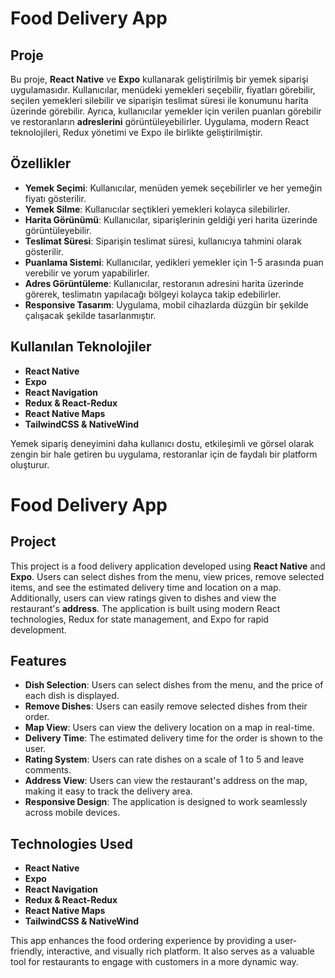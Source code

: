 # Food Delivery App

## Proje 
Bu proje, **React Native** ve **Expo** kullanarak geliştirilmiş bir yemek siparişi uygulamasıdır. Kullanıcılar, menüdeki yemekleri seçebilir, fiyatları görebilir, seçilen yemekleri silebilir ve siparişin teslimat süresi ile konumunu harita üzerinde görebilir. Ayrıca, kullanıcılar yemekler için verilen puanları görebilir ve restoranların **adreslerini** görüntüleyebilirler. Uygulama, modern React teknolojileri, Redux yönetimi ve Expo ile birlikte geliştirilmiştir.

## Özellikler
- **Yemek Seçimi**: Kullanıcılar, menüden yemek seçebilirler ve her yemeğin fiyatı gösterilir.
- **Yemek Silme**: Kullanıcılar seçtikleri yemekleri kolayca silebilirler.
- **Harita Görünümü**: Kullanıcılar, siparişlerinin geldiği yeri harita üzerinde görüntüleyebilir.
- **Teslimat Süresi**: Siparişin teslimat süresi, kullanıcıya tahmini olarak gösterilir.
- **Puanlama Sistemi**: Kullanıcılar, yedikleri yemekler için 1-5 arasında puan verebilir ve yorum yapabilirler.
- **Adres Görüntüleme**: Kullanıcılar, restoranın adresini harita üzerinde görerek, teslimatın yapılacağı bölgeyi kolayca takip edebilirler.
- **Responsive Tasarım**: Uygulama, mobil cihazlarda düzgün bir şekilde çalışacak şekilde tasarlanmıştır.

## Kullanılan Teknolojiler
- **React Native**
- **Expo**
- **React Navigation**
- **Redux & React-Redux**
- **React Native Maps**
- **TailwindCSS & NativeWind**

Yemek sipariş deneyimini daha kullanıcı dostu, etkileşimli ve görsel olarak zengin bir hale getiren bu uygulama, restoranlar için de faydalı bir platform oluşturur.


# Food Delivery App

## Project
This project is a food delivery application developed using **React Native** and **Expo**. Users can select dishes from the menu, view prices, remove selected items, and see the estimated delivery time and location on a map. Additionally, users can view ratings given to dishes and view the restaurant's **address**. The application is built using modern React technologies, Redux for state management, and Expo for rapid development.

## Features
- **Dish Selection**: Users can select dishes from the menu, and the price of each dish is displayed.
- **Remove Dishes**: Users can easily remove selected dishes from their order.
- **Map View**: Users can view the delivery location on a map in real-time.
- **Delivery Time**: The estimated delivery time for the order is shown to the user.
- **Rating System**: Users can rate dishes on a scale of 1 to 5 and leave comments.
- **Address View**: Users can view the restaurant's address on the map, making it easy to track the delivery area.
- **Responsive Design**: The application is designed to work seamlessly across mobile devices.

## Technologies Used
- **React Native**
- **Expo**
- **React Navigation**
- **Redux & React-Redux**
- **React Native Maps**
- **TailwindCSS & NativeWind**

This app enhances the food ordering experience by providing a user-friendly, interactive, and visually rich platform. It also serves as a valuable tool for restaurants to engage with customers in a more dynamic way.
